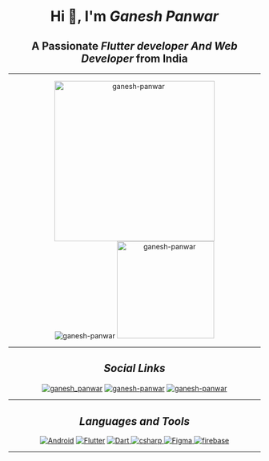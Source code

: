 
<!-- Main Heading -->
<h1 align="center">Hi 👋, I'm <em>Ganesh Panwar</em></h1>
<h2 align="center">A Passionate <em>Flutter developer And Web Developer</em> from India</h2>
<hr>

<!-- Github Configuration -->
<div align="center">
<!-- Contribution  -->
<img src="https://github-readme-streak-stats.herokuapp.com/?user=GaneshPanwar&layout=compact&theme=tokyonight&date_format=%5BY%20%5DM%20j" height="320"  alt="ganesh-panwar" />
<!-- Github Profile Stats -->
<div align="center">
<img src="https://github-readme-stats.vercel.app/api?username=GaneshPanwar&layout=compact&theme=tokyonight&count_private=true" alt="ganesh-panwar" />
<!-- Most Used Languages -->
<img src="https://github-readme-stats.vercel.app/api/top-langs?username=GaneshPanwar&layout=compact&theme=tokyonight" height="194" alt="ganesh-panwar" />
 </div>
</div>
<hr>

<!-- Social Links-->
<div align="center">
<h2><em>Social Links</em></h2>
<p>
<a href="https://twitter.com/ganesh__panwar" target="blank"><img align="center" src="https://img.shields.io/badge/twitter-000?style=for-the-badge&logo=twitter" alt="ganesh_panwar" /></a>
<a href="https://linkedin.com/in/ganesh-panwar" target="blank"><img align="center" src="https://img.shields.io/badge/linkedin-000?style=for-the-badge&logo=linkedin" alt="ganesh-panwar"/></a>
<a href="https://play.google.com/store/apps/dev?id=7989763632565953614" target="blank"><img align="center" src="https://img.shields.io/badge/play_store-000?style=for-the-badge&logo=googleplay" alt="ganesh-panwar"/></a>

</p>
</div>
<hr>
<!-- Languages and Tools -->
<div align="center">
<h2><em>Languages and Tools</em></h2>
<!-- Android -->
<p align="center">
<a href="https://developer.android.com" target="_blank" rel="noreferrer" ><img src="https://img.shields.io/badge/android-000?style=for-the-badge&logo=android&logoColor=green" alt="Android")"/></a>
<!-- Flutter -->
<a href="https://flutter.dev/" target="_blank" rel="noreferrer" ><img src="https://img.shields.io/badge/flutter-000?style=for-the-badge&logo=flutter&logoColor=blue" alt="Flutter"/></a>
<!-- Dart -->
<a href="https://dart.dev" target="_blank" rel="noreferrer"> <img src="https://img.shields.io/badge/dart-000?style=for-the-badge&logo=dart&logoColor=blue" alt="Dart" /> </a>
<!-- C-Sharp -->
<a href="https://www.w3schools.com/cs/" target="_blank" rel="noreferrer"> <img src="https://img.shields.io/badge/csharp-000?style=for-the-badge&logo=csharp&logoColor=E68217" alt="csharp" /> </a>
<!-- Figma -->
 <a href="https://www.figma.com/" target="_blank" rel="noreferrer"> <img src="https://img.shields.io/badge/figma-000?style=for-the-badge&logo=figma" alt="Figma"/> </a> 
 <!-- Firebase -->
 <a href="https://firebase.google.com/" target="_blank" rel="noreferrer"> <img src="https://img.shields.io/badge/firebase-000?style=for-the-badge&logo=firebase" alt="firebase" /> </a> 
</p>
</div>

<hr>
<!-- Trophys-->
<!-- <a href="https://github.com/ryo-ma/github-profile-trophy"><img src="https://github-profile-trophy.vercel.app/?username=GaneshPanwar&layout=compact&theme=tokyonight" width="100%"  alt="ganesh-panwar" /></a> -->

<!-- <p align="left"> <img src="https://komarev.com/ghpvc/?username=GaneshPanwar&label=Profile%20views&color=0e75b6&style=flat" alt="ganesh-panwar" /> </p> -->



<!--
**GaneshPanwar/GaneshPanwar** is a ✨ _special_ ✨ repository because its `README.md` (this file) appears on your GitHub profile.

Here are some ideas to get you started:

- 🔭 I’m currently working on ...
- 🌱 I’m currently learning ...
- 👯 I’m looking to collaborate on ...
- 🤔 I’m looking for help with ...
- 💬 Ask me about ...
- 📫 How to reach me: ...
- 😄 Pronouns: ...
- ⚡ Fun fact: ...
-->

